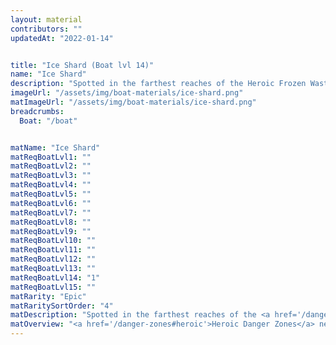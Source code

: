 ```yaml
---
layout: material
contributors: ""
updatedAt: "2022-01-14"


title: "Ice Shard (Boat lvl 14)"
name: "Ice Shard"
description: "Spotted in the farthest reaches of the Heroic Frozen Wastes Danger Zone and marked on your map - Heroic Danger Zones need to be unlocked by progressing the Story Quests"
imageUrl: "/assets/img/boat-materials/ice-shard.png"
matImageUrl: "/assets/img/boat-materials/ice-shard.png"
breadcrumbs:
  Boat: "/boat"


matName: "Ice Shard"
matReqBoatLvl1: ""
matReqBoatLvl2: ""
matReqBoatLvl3: ""
matReqBoatLvl4: ""
matReqBoatLvl5: ""
matReqBoatLvl6: ""
matReqBoatLvl7: ""
matReqBoatLvl8: ""
matReqBoatLvl9: ""
matReqBoatLvl10: ""
matReqBoatLvl11: ""
matReqBoatLvl12: ""
matReqBoatLvl13: ""
matReqBoatLvl14: "1"
matReqBoatLvl15: ""
matRarity: "Epic"
matRaritySortOrder: "4"
matDescription: "Spotted in the farthest reaches of the <a href='/danger-zones#heroic'>Heroic Frozen Wastes Danger Zone</a> and marked on your map"
matOverview: "<a href='/danger-zones#heroic'>Heroic Danger Zones</a> need to be unlocked by progressing the <a href='/story'>Story Quests</a>"
---
```



